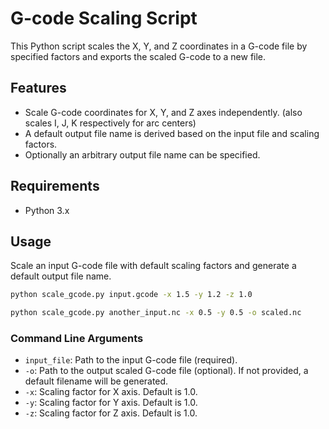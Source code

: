 # G-code Scaling Script

This Python script scales the X, Y, and Z coordinates in a G-code file by specified factors and exports the scaled G-code to a new file.

## Features

- Scale G-code coordinates for X, Y, and Z axes independently. (also scales I, J, K respectively for arc centers)
- A default output file name is derived based on the input file and scaling factors.
- Optionally an arbitrary output file name can be specified.

## Requirements

- Python 3.x

## Usage
Scale an input G-code file with default scaling factors and generate a default output file name.

```sh
python scale_gcode.py input.gcode -x 1.5 -y 1.2 -z 1.0
```

```sh
python scale_gcode.py another_input.nc -x 0.5 -y 0.5 -o scaled.nc
```

### Command Line Arguments

- `input_file`: Path to the input G-code file (required).
- `-o`: Path to the output scaled G-code file (optional). If not provided, a default filename will be generated.
- `-x`: Scaling factor for X axis. Default is 1.0.
- `-y`: Scaling factor for Y axis. Default is 1.0.
- `-z`: Scaling factor for Z axis. Default is 1.0.
